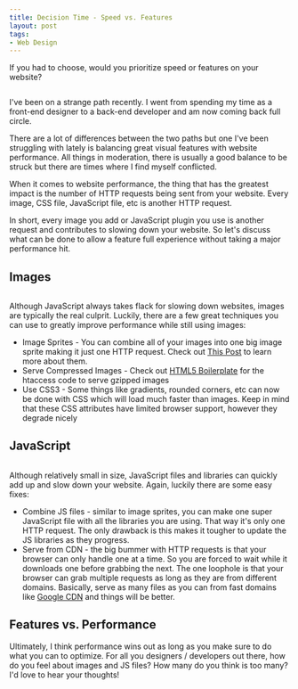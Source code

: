 ```yaml
---  
title: Decision Time - Speed vs. Features
layout: post
tags: 
- Web Design
---
```

If you had to choose, would you prioritize speed or features on your website?

<div class="img-wrap"><img class="size-full wp-image-2341" title="speed_vs_performance" src="{{ site.url }}/images/speed_vs_performance.jpeg" alt="" /></div>

I've been on a strange path recently. I went from spending my time as a front-end designer to a back-end developer and am now coming back full circle.

There are a lot of differences between the two paths but one I've been struggling with lately is balancing great visual features with website performance. All things in moderation, there is usually a good balance to be struck but there are times where I find myself conflicted.

When it comes to website performance, the thing that has the greatest impact is the number of HTTP requests being sent from your website. Every image, CSS file, JavaScript file, etc is another HTTP request.

In short, every image you add or JavaScript plugin you use is another request and contributes to slowing down your website. So let's discuss what can be done to allow a feature full experience without taking a major performance hit.

## Images

<div class="img-wrap"><img src="{{ site.url }}/images/speed_v_performance_images.jpeg" alt="" title="speed_v_performance_images" class="alignnone size-full wp-image-2346" /></div>

Although JavaScript always takes flack for slowing down websites, images are typically the real culprit. Luckily, there are a few great techniques you can use to greatly improve performance while still using images:

+ Image Sprites - You can combine all of your images into one big image sprite making it just one HTTP request. Check out <a href="http://css-tricks.com/css-sprites/">This Post</a> to learn more about them.
+ Serve Compressed Images - Check out <a href="http://html5boilerplate.com/">HTML5 Boilerplate</a> for the htaccess code to serve gzipped images
+ Use CSS3 - Some things like gradients, rounded corners, etc can now be done with CSS which will load much faster than images. Keep in mind that these CSS attributes have limited browser support, however they degrade nicely

## JavaScript

<div class="img-wrap"><img src="{{ site.url }}/images/libraries.jpg" alt="" title="libraries" class="alignnone size-full wp-image-2349" /></div>

Although relatively small in size, JavaScript files and libraries can quickly add up and slow down your website. Again, luckily there are some easy fixes:

+ Combine JS files - similar to image sprites, you can make one super JavaScript file with all the libraries you are using. That way it's only one HTTP request. The only drawback is this makes it tougher to update the JS libraries as they progress.
+ Serve from CDN - the big bummer with HTTP requests is that your browser can only handle one at a time. So you are forced to wait while it downloads one before grabbing the next. The one loophole is that your browser can grab multiple requests as long as they are from different domains. Basically, serve as many files as you can from fast domains like <a href="https://developers.google.com/speed/libraries/devguide">Google CDN</a> and things will be better.

## Features vs. Performance

Ultimately, I think performance wins out as long as you make sure to do what you can to optimize. For all you designers / developers out there, how do you feel about images and JS files? How many do you think is too many? I'd love to hear your thoughts!